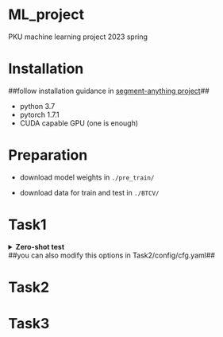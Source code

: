 # ML_project
PKU machine learning project 2023 spring

# Installation
##follow installation guidance in [segment-anything project](https://github.com/facebookresearch/segment-anything)##
* python 3.7
* pytorch 1.7.1
* CUDA capable GPU (one is enough)

# Preparation
* download model weights in `./pre_train/`

* download data for train and test in `./BTCV/`

# Task1
<details>
  <summary><b>Zero-shot test</b></summary>

```bash
cd Task2
python main.py --promt_type box
```
</details>
##you can also modify this options in Task2/config/cfg.yaml##

# Task2

# Task3

